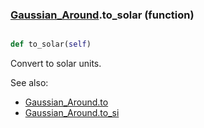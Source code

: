 ### [Gaussian_Around](Gaussian_Around.md).to_solar (function)


```py

def to_solar(self)

```



Convert to solar units.

See also:

* [Gaussian_Around.to](Gaussian_Around.to.md)
* [Gaussian_Around.to_si](Gaussian_Around.to_si.md)

